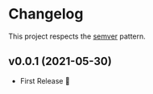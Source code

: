 # Changelog

This project respects the [semver](https://semver.org/) pattern.

[changelogger-notes]::

## v0.0.1 (2021-05-30)
* First Release :tada:
